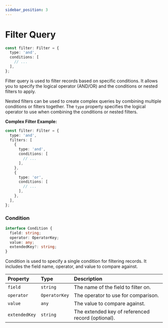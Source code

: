 ```yaml
---
sidebar_position: 3
---
```


# Filter Query

```ts
const filter: Filter = {
  type: 'and',
  conditions: [
    // ...
  ],
};
```

Filter query is used to filter records based on specific conditions. It allows you to specify the logical operator (AND/OR) and the conditions or nested filters to apply.

Nested filters can be used to create complex queries by combining multiple conditions or filters together. The `type` property specifies the logical operator to use when combining the conditions or nested filters.

**Complex Filter Example:**

```ts
const filter: Filter = {
  type: 'and',
  filters: [
    {
      type: 'and',
      conditions: [
        // ...
      ],
    },
    {
      type: 'or',
      conditions: [
        // ...
      ],
    },
  ],
};
```

### Condition

```ts
interface Condition {
  field: string;
  operator: OperatorKey;
  value: any;
  extendedKey?: string;
}
```

Condition is used to specify a single condition for filtering records. It includes the field name, operator, and value to compare against.

| Property      | Type          | Description                                       |
| :------------ | :------------ | :------------------------------------------------ |
| `field`       | `string`      | The name of the field to filter on.               |
| `operator`    | `OperatorKey` | The operator to use for comparison.               |
| `value`       | `any`         | The value to compare against.                     |
| `extendedKey` | `string`      | The extended key of referenced record (optional). |
